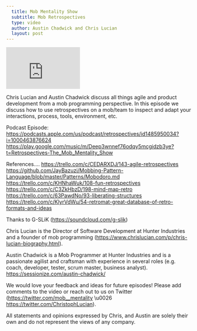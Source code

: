 ```yaml
---
  title: Mob Mentality Show
  subtitle: Mob Retrospectives
  type: video
  author: Austin Chadwick and Chris Lucian
  layout: post
---
```


<iframe width="200" height="113" src="https://www.youtube.com/embed/0_NSt_Y93Q4?feature=oembed" frameborder="0" allow="accelerometer; autoplay; clipboard-write; encrypted-media; gyroscope; picture-in-picture; web-share" allowfullscreen title="Mob Retrospectives"></iframe>

Chris Lucian and Austin Chadwick discuss all things agile and product development from a mob programming perspective. In this episode we discuss how to use retrospectives on a mob/team to inspect and adapt your interactions, process, tools, environment, etc.

Podcast Episode: 
https://podcasts.apple.com/us/podcast/retrospectives/id1485950034?i=1000463876624
https://play.google.com/music/m/Deep3wnnef76odqy5mcgidzb3ye?t=Retrospectives-The_Mob_Mentality_Show 

References….
https://trello.com/c/CEDARXDJ/143-agile-retrospectives 
https://github.com/JayBazuzi/Mobbing-Pattern-Language/blob/master/Patterns/Mobodoro.md 
https://trello.com/c/KHNhaWuk/108-fun-retrospectives 
https://trello.com/c/C3ZkHbzD/198-mind-map-retro
https://trello.com/c/63PawdNo/93-liberating-structures 
https://trello.com/c/KlyrVdWu/54-retromat-great-database-of-retro-formats-and-ideas 

Thanks to G-SLiK (https://soundcloud.com/g-slik) 
 
Chris Lucian is the Director of Software Development at Hunter Industries and a founder of mob programming (https://www.chrislucian.com/p/chris-lucian-biography.html). 
 
Austin Chadwick is a Mob Programmer at Hunter Industries and is a passionate agilist and craftsman with experience in several roles (e.g. coach, developer, tester, scrum master, business analyst). https://sessionize.com/austin-chadwick/
 
We would love your feedback and ideas for future episodes! Please add comments to the video or reach out to us on Twitter (https://twitter.com/mob__mentality \u0026 https://twitter.com/ChristophLucian).
 
All statements and opinions expressed by Chris, and Austin are solely their own and do not represent the views of any company.

